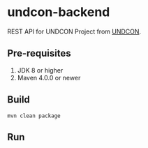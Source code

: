 # undcon-backend

REST API for UNDCON Project from [UNDCON](https://github.com/jeanzunino/webarc-app).

## Pre-requisites

1. JDK 8 or higher
2. Maven 4.0.0 or newer

## Build

```
mvn clean package
```

## Run

```
